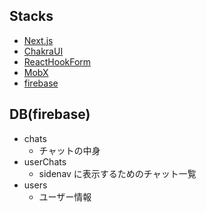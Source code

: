 ## Stacks

- [Next.js](https://nextjs.org/)
- [ChakraUI](https://chakra-ui.com/)
- [ReactHookForm](https://react-hook-form.com/)
- [MobX](https://mobx.js.org/react-integration.html)
- [firebase](https://firebase.google.com/docs/web/setup?hl=ja)

## DB(firebase)

- chats
  - チャットの中身
- userChats
  - sidenav に表示するためのチャット一覧
- users
  - ユーザー情報
